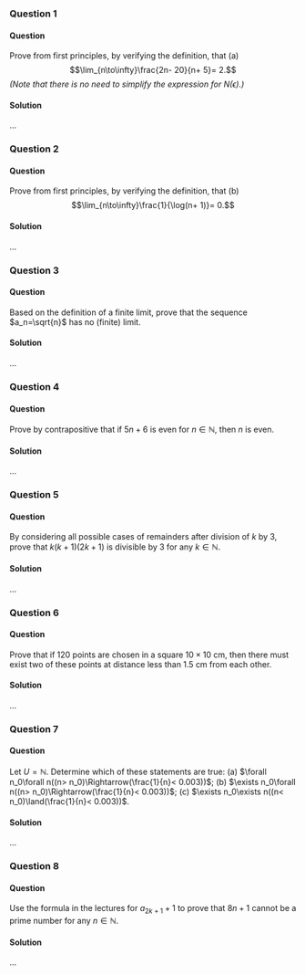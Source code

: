 ### Question 1

#### Question

Prove from first principles, by verifying the definition, that 
(a) $$\lim_{n\to\infty}\frac{2n- 20}{n+ 5}= 2.$$ 
*(Note that there is no need to simplify the expression for $N(\epsilon)$.)*

#### Solution

...

### Question 2

#### Question

Prove from first principles, by verifying the definition, that 
(b) $$\lim_{n\to\infty}\frac{1}{\log(n+ 1)}= 0.$$

#### Solution

...

### Question 3

#### Question

Based on the definition of a finite limit, prove that the sequence $a_n=\sqrt{n}$ has no (finite) limit.

#### Solution

...

### Question 4

#### Question

Prove by contrapositive that if $5n+ 6$ is even for $n\in\mathbb{N}$, then $n$ is even.

#### Solution

...

### Question 5

#### Question

By considering all possible cases of remainders after division of $k$ by $3$, prove that $k(k+ 1)(2k+ 1)$ is divisible by $3$ for any $k\in\mathbb{N}$.

#### Solution

...

### Question 6

#### Question

Prove that if $120$ points are chosen in a square $10\times 10$ cm, then there must exist two of these points at distance less than $1.5$ cm from each other.

#### Solution

...

### Question 7

#### Question

Let $U=\mathbb{N}$. Determine which of these statements are true: 
(a) $\forall n_0\forall n((n> n_0)\Rightarrow(\frac{1}{n}< 0.003))$; 
(b) $\exists n_0\forall n((n> n_0)\Rightarrow(\frac{1}{n}< 0.003))$; 
(c) $\exists n_0\exists n((n< n_0)\land(\frac{1}{n}< 0.003))$.

#### Solution

...

### Question 8

#### Question

Use the formula in the lectures for $a_{2k+1}+1$ to prove that $8n+ 1$ cannot be a prime number for any $n\in\mathbb{N}$.

#### Solution

...